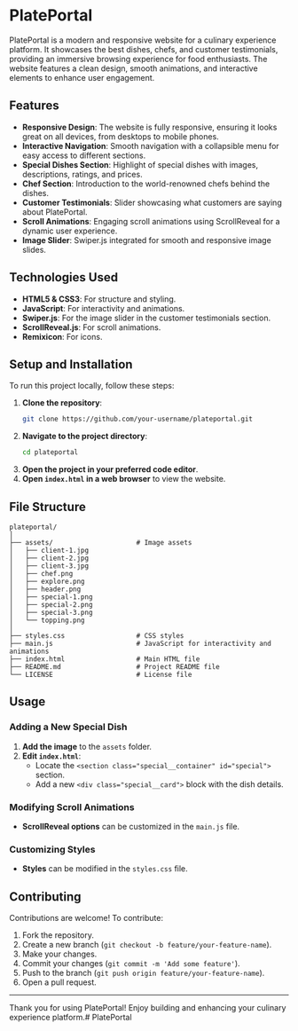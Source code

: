 # PlatePortal

PlatePortal is a modern and responsive website for a culinary experience platform. It showcases the best dishes, chefs, and customer testimonials, providing an immersive browsing experience for food enthusiasts. The website features a clean design, smooth animations, and interactive elements to enhance user engagement.

## Features

- **Responsive Design**: The website is fully responsive, ensuring it looks great on all devices, from desktops to mobile phones.
- **Interactive Navigation**: Smooth navigation with a collapsible menu for easy access to different sections.
- **Special Dishes Section**: Highlight of special dishes with images, descriptions, ratings, and prices.
- **Chef Section**: Introduction to the world-renowned chefs behind the dishes.
- **Customer Testimonials**: Slider showcasing what customers are saying about PlatePortal.
- **Scroll Animations**: Engaging scroll animations using ScrollReveal for a dynamic user experience.
- **Image Slider**: Swiper.js integrated for smooth and responsive image slides.

## Technologies Used

- **HTML5 & CSS3**: For structure and styling.
- **JavaScript**: For interactivity and animations.
- **Swiper.js**: For the image slider in the customer testimonials section.
- **ScrollReveal.js**: For scroll animations.
- **Remixicon**: For icons.

## Setup and Installation

To run this project locally, follow these steps:

1. **Clone the repository**:
   ```sh
   git clone https://github.com/your-username/plateportal.git
   ```
2. **Navigate to the project directory**:
   ```sh
   cd plateportal
   ```
3. **Open the project in your preferred code editor**.
4. **Open `index.html` in a web browser** to view the website.

## File Structure

```
plateportal/
│
├── assets/                     # Image assets
│   ├── client-1.jpg
│   ├── client-2.jpg
│   ├── client-3.jpg
│   ├── chef.png
│   ├── explore.png
│   ├── header.png
│   ├── special-1.png
│   ├── special-2.png
│   ├── special-3.png
│   └── topping.png
│
├── styles.css                  # CSS styles
├── main.js                     # JavaScript for interactivity and animations
├── index.html                  # Main HTML file
├── README.md                   # Project README file
└── LICENSE                     # License file
```

## Usage

### Adding a New Special Dish

1. **Add the image** to the `assets` folder.
2. **Edit `index.html`**:
   - Locate the `<section class="special__container" id="special">` section.
   - Add a new `<div class="special__card">` block with the dish details.

### Modifying Scroll Animations

- **ScrollReveal options** can be customized in the `main.js` file.

### Customizing Styles

- **Styles** can be modified in the `styles.css` file.

## Contributing

Contributions are welcome! To contribute:

1. Fork the repository.
2. Create a new branch (`git checkout -b feature/your-feature-name`).
3. Make your changes.
4. Commit your changes (`git commit -m 'Add some feature'`).
5. Push to the branch (`git push origin feature/your-feature-name`).
6. Open a pull request.



---

Thank you for using PlatePortal! Enjoy building and enhancing your culinary experience platform.# PlatePortal
